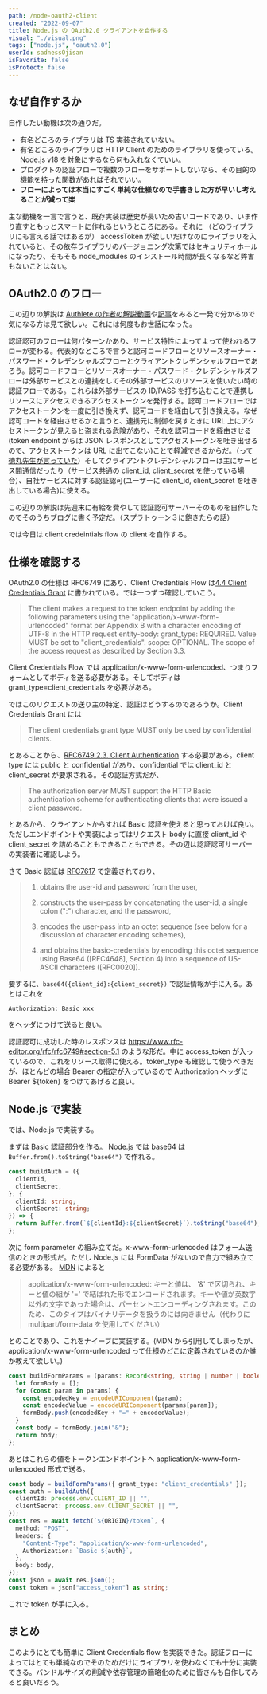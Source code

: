 ```yaml
---
path: /node-oauth2-client
created: "2022-09-07"
title: Node.js の OAuth2.0 クライアントを自作する
visual: "./visual.png"
tags: ["node.js", "oauth2.0"]
userId: sadnessOjisan
isFavorite: false
isProtect: false
---
```


## なぜ自作するか

自作したい動機は次の通りだ。

- 有名どころのライブラリは TS 実装されていない。
- 有名どころのライブラリは HTTP Client のためのライブラリを使っている。Node.js v18 を対象にするなら何も入れなくていい。
- プロダクトの認証フローで複数のフローをサポートしないなら、その目的の機能を持った関数があればそれでいい。
- **フローによっては本当にすごく単純な仕様なので手書きした方が早いし考えることが減って楽**

主な動機を一言で言うと、既存実装は歴史が長いため古いコードであり、いま作り直すともっとスマートに作れるというところにある。それに （どのライブラリにも言える話ではあるが） accessToken が欲しいだけなのにライブラリを入れていると、その依存ライブラリのバージョニング次第ではセキュリティホールになったり、そもそも node_modules のインストール時間が長くなるなど弊害もないことはない。

## OAuth2.0 のフロー

この辺りの解説は [Authlete の作者の解説動画](https://www.youtube.com/watch?v=PKPj_MmLq5E)や[記事](https://qiita.com/TakahikoKawasaki/items/200951e5b5929f840a1f)をみると一発で分かるので気になる方は見て欲しい。これには何度もお世話になった。

認証認可のフローは何パターンかあり、サービス特性によってよって使われるフローが変わる。代表的なところで言うと認可コードフローとリソースオーナー・パスワード・クレデンシャルズフローとクライアントクレデンシャルフローであろう。認可コードフローとリソースオーナー・パスワード・クレデンシャルズフローは外部サービスとの連携をしてその外部サービスのリソースを使いたい時の認証フローである。これらは外部サービスの ID/PASS を打ち込むことで連携しリソースにアクセスできるアクセストークンを発行する。認可コードフローではアクセストークンを一度に引き換えず、認可コードを経由して引き換える。なぜ認可コードを経由させるかと言うと、連携元に制御を戻すときに URL 上にアクセストークンが見えると盗まれる危険があり、それを認可コードを経由させる(token endpoint からは JSON レスポンスとしてアクセストークンを吐き出せるので、アクセストークンは URL に出てこない)ことで軽減できるからだ。（[って徳丸先生が言っていた](https://teratail.com/questions/376469)）そしてクライアントクレデンシャルフローは主にサービス間通信だったり（サービス共通の client_id, client_secret を使っている場合）、自社サービスに対する認証認可(ユーザーに client_id, client_secret を吐き出している場合)に使える。

この辺りの解説は先週末に有給を費やして認証認可サーバーそのものを自作したのでそのうちブログに書く予定だ。（スプラトゥーン３に飽きたらの話）

では今日は client credeintials flow の client を自作する。

## 仕様を確認する

OAuth2.0 の仕様は RFC6749 にあり、Client Credentials Flow は[4.4 Client Credentials Grant](https://www.rfc-editor.org/rfc/rfc6749#section-4.4) に書かれている。では一つずつ確認していこう。

> The client makes a request to the token endpoint by adding the following parameters using the "application/x-www-form-urlencoded" format per Appendix B with a character encoding of UTF-8 in the HTTP request entity-body:
> grant_type: REQUIRED. Value MUST be set to "client_credentials".
> scope: OPTIONAL. The scope of the access request as described by Section 3.3.

Client Credentials Flow では application/x-www-form-urlencoded、つまりフォームとしてボディを送る必要がある。そしてボディは grant_type=client_credentials を必要がある。

ではこのリクエストの送り主の特定、認証はどうするのであろうか。Client Credentials Grant には

> The client credentials grant type MUST only be used by confidential clients.

とあることから、[RFC6749 2.3. Client Authentication](https://www.rfc-editor.org/rfc/rfc6749#section-2.3) する必要がある。client type には public と confidential があり、confidential では client_id と client_secret が要求される。その認証方式だが、

> The authorization server MUST support the HTTP Basic authentication scheme for authenticating clients that were issued a client password.

とあるから、クライアントからすれば Basic 認証を使えると思っておけば良い。ただしエンドポイントや実装によってはリクエスト body に直接 client_id や client_secret を詰めることもできることもできる。その辺は認証認可サーバーの実装者に確認しよう。

さて Basic 認証は [RFC7617](https://www.rfc-editor.org/rfc/rfc7617) で定義されており、

> 1.  obtains the user-id and password from the user,
>
> 2.  constructs the user-pass by concatenating the user-id, a single
>     colon (":") character, and the password,
>
> 3.  encodes the user-pass into an octet sequence (see below for a
>     discussion of character encoding schemes),
>
> 4.  and obtains the basic-credentials by encoding this octet sequence
>     using Base64 ([RFC4648], Section 4) into a sequence of US-ASCII
>     characters ([RFC0020]).

要するに、`base64({client_id}:{client_secret})` で認証情報が手に入る。あとはこれを

```
Authorization: Basic xxx
```

をヘッダにつけて送ると良い。

認証認可に成功した時のレスポンスは https://www.rfc-editor.org/rfc/rfc6749#section-5.1 のような形だ。中に access_token が入っているので、これをリソース取得に使える。token_type も確認して使うべきだが、ほとんどの場合 Bearer の指定が入っているので Authorization ヘッダに Bearer ${token} をつけてあげると良い。

## Node.js で実装

では、Node.js で実装する。

まずは Basic 認証部分を作る。 Node.js では base64 は `Buffer.from().toString("base64")` で作れる。

```ts
const buildAuth = ({
  clientId,
  clientSecret,
}: {
  clientId: string;
  clientSecret: string;
}) => {
  return Buffer.from(`${clientId}:${clientSecret}`).toString("base64");
};
```

次に form parameter の組み立てだ。x-www-form-urlencoded はフォーム送信のときの形式だ。ただし Node.js には FormData がないので自力で組み立てる必要がある。
[MDN](https://developer.mozilla.org/ja/docs/Web/HTTP/Methods/POST) によると

> application/x-www-form-urlencoded: キーと値は、 '&' で区切られ、キーと値の組が '=' で結ばれた形でエンコードされます。キーや値が英数字以外の文字であった場合は、パーセントエンコーディングされます。このため、このタイプはバイナリデータを扱うのには向きません（代わりに multipart/form-data を使用してください）

とのことであり、これをナイーブに実装する。(MDN から引用してしまったが、application/x-www-form-urlencoded って仕様のどこに定義されているのか誰か教えて欲しい。)

```ts
const buildFormParams = (params: Record<string, string | number | boolean>) => {
  let formBody = [];
  for (const param in params) {
    const encodedKey = encodeURIComponent(param);
    const encodedValue = encodeURIComponent(params[param]);
    formBody.push(encodedKey + "=" + encodedValue);
  }
  const body = formBody.join("&");
  return body;
};
```

あとはこれらの値をトークンエンドポイントへ application/x-www-form-urlencoded 形式で送る。

```ts
const body = buildFormParams({ grant_type: "client_credentials" });
const auth = buildAuth({
  clientId: process.env.CLIENT_ID || "",
  clientSecret: process.env.CLIENT_SECRET || "",
});
const res = await fetch(`${ORIGIN}/token`, {
  method: "POST",
  headers: {
    "Content-Type": "application/x-www-form-urlencoded",
    Authorization: `Basic ${auth}`,
  },
  body: body,
});
const json = await res.json();
const token = json["access_token"] as string;
```

これで token が手に入る。

## まとめ

このようにとても簡単に Client Credentials flow を実装できた。認証フローによってはとても単純なのでそのためだけにライブラリを使わなくても十分に実装できる。バンドルサイズの削減や依存管理の簡略化のために皆さんも自作してみると良いだろう。
